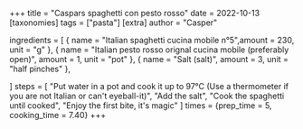 +++
title = "Caspars spaghetti con pesto rosso"
date = 2022-10-13
[taxonomies]
tags = ["pasta"]
[extra]
author = "Casper"

ingredients = [
    { name = "Italian spaghetti cucina mobile n°5",amount = 230, unit = "g" },
    { name = "Italian pesto rosso orignal cucina mobile (preferably open)", amount = 1, unit = "pot" },
    { name = "Salt (salt)", amount = 3, unit = "half pinches" },

]
steps = [
    "Put water in a pot and cook it up to 97°C (Use a thermometer if you are not Italian or can't eyeball-it)",
    "Add the salt",
    "Cook the spaghetti until cooked",
    "Enjoy the first bite, it's magic"
]
times = {prep_time = 5, cooking_time = 7.40}
+++